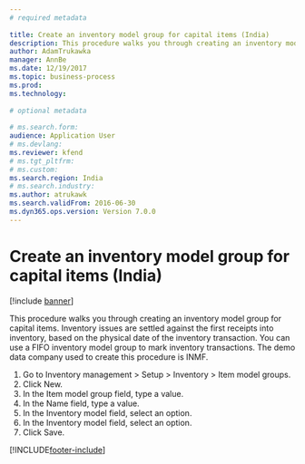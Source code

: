 ```yaml
--- 
# required metadata 
 
title: Create an inventory model group for capital items (India)
description: This procedure walks you through creating an inventory model group for capital items. 
author: AdamTrukawka
manager: AnnBe 
ms.date: 12/19/2017
ms.topic: business-process 
ms.prod:  
ms.technology:  
 
# optional metadata 
 
# ms.search.form:   
audience: Application User 
# ms.devlang:  
ms.reviewer: kfend
# ms.tgt_pltfrm:  
# ms.custom:  
ms.search.region: India
# ms.search.industry: 
ms.author: atrukawk
ms.search.validFrom: 2016-06-30 
ms.dyn365.ops.version: Version 7.0.0 
---
```

# Create an inventory model group for capital items (India)

[!include [banner](../../includes/banner.md)]

This procedure walks you through creating an inventory model group for capital items. Inventory issues are settled against the first receipts into inventory, based on the physical date of the inventory transaction. You can use a FIFO inventory model group to mark inventory transactions. The demo data company used to create this procedure is INMF.

1. Go to Inventory management > Setup > Inventory > Item model groups.
2. Click New.
3. In the Item model group field, type a value.
4. In the Name field, type a value.
5. In the Inventory model field, select an option.
6. In the Inventory model field, select an option.
7. Click Save.



[!INCLUDE[footer-include](../../../includes/footer-banner.md)]